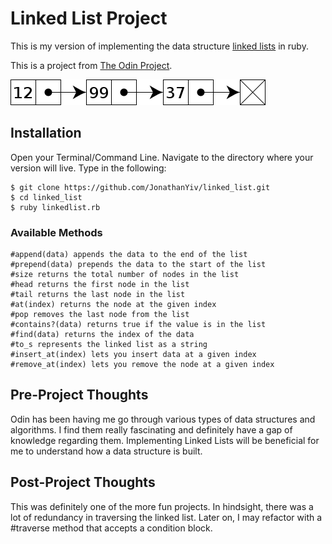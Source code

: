 # Linked List Project

This is my version of implementing the data structure [linked lists](https://en.wikipedia.org/wiki/Linked_list) in ruby.

This is a project from [The Odin Project](https://www.theodinproject.com/courses/ruby-programming/lessons/linked-lists).

![Linked List Image](/ll.png)

## Installation

Open your Terminal/Command Line. Navigate to the directory where your version will live. Type in the following:

```
$ git clone https://github.com/JonathanYiv/linked_list.git
$ cd linked_list
$ ruby linkedlist.rb
```

### Available Methods

```
#append(data) appends the data to the end of the list
#prepend(data) prepends the data to the start of the list
#size returns the total number of nodes in the list
#head returns the first node in the list
#tail returns the last node in the list
#at(index) returns the node at the given index
#pop removes the last node from the list
#contains?(data) returns true if the value is in the list
#find(data) returns the index of the data
#to_s represents the linked list as a string
#insert_at(index) lets you insert data at a given index
#remove_at(index) lets you remove the node at a given index
```

## Pre-Project Thoughts

Odin has been having me go through various types of data structures and algorithms. 
I find them really fascinating and definitely have a gap of knowledge regarding them.
Implementing Linked Lists will be beneficial for me to understand how a data structure is built.

## Post-Project Thoughts

This was definitely one of the more fun projects. In hindsight, there was a lot of redundancy in traversing the linked list. Later on, I may refactor with a #traverse method that accepts a condition block. 